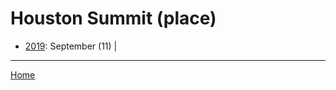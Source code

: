 # Houston Summit (place)

  * [2019](./houston-summit-place-2019.md): 
      September (11) | 

----

[Home](../)
